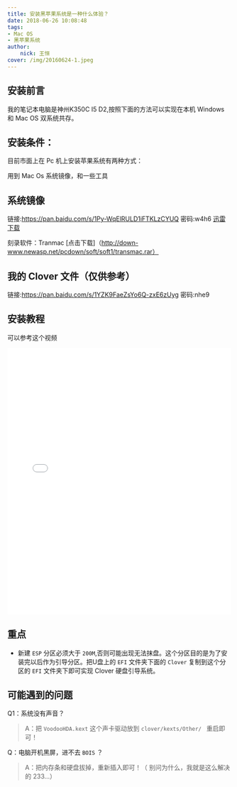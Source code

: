 ```yaml
---
title: 安装黑苹果系统是一种什么体验？
date: 2018-06-26 10:08:48
tags:
- Mac OS
- 黑苹果系统
author:
	nick: 王恒	
cover: /img/20160624-1.jpeg
---
```


## 安装前言

我的笔记本电脑是神州K350C I5 D2,按照下面的方法可以实现在本机 Windows 和 Mac OS 双系统共存。

## 安装条件：

目前市面上在 Pc 机上安装苹果系统有两种方式：


用到 Mac Os 系统镜像，和一些工具

## 系统镜像
链接:https://pan.baidu.com/s/1Py-WqElRULD1iFTKLzCYUQ 密码:w4h6
[迅雷下载](thunder://QUFodHRwczovL21pcnJvcnMuZHRvcHMuY2MvaXNvL01BQyBPUy+62rn70KGx+C9tYWNPUyBIaWdoIFNpZXJyYSAxMC4xMy41KDE3Rjc3KSBJbnN0YWxsZXIgd2l0aCBDbG92ZXIgNDUxMi5kbWdaWg=)

刻录软件：Tranmac [点击下载]（http://down-www.newasp.net/pcdown/soft/soft1/transmac.rar）

## 我的 Clover 文件（仅供参考）
链接:https://pan.baidu.com/s/1YZK9FaeZsYo6Q-zxE6zUyg  密码:nhe9

## 安装教程

可以参考这个视频

<iframe src="//player.bilibili.com/player.html?aid=23052183&cid=38606842&page=1" scrolling="no" border="0" frameborder="no" framespacing="0" style="width: 100%; height: 600px;"></iframe>

## 重点
- 新建 `ESP` 分区必须大于 `200M`,否则可能出现无法抹盘。这个分区目的是为了安装完以后作为引导分区。把U盘上的 `EFI` 文件夹下面的 `Clover` 复制到这个分区的 `EFI` 文件夹下即可实现 Clover 硬盘引导系统。


## 可能遇到的问题

Q1：系统没有声音？
> A：把 `VoodooHDA.kext` 这个声卡驱动放到 `clover/kexts/Other/ ` 重启即可！

Q：电脑开机黑屏，进不去 `BOIS` ？
> A：把内存条和硬盘拔掉，重新插入即可！（ 别问为什么，我就是这么解决的 233...）



